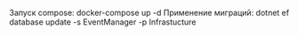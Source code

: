 Запуск compose: docker-compose up -d
Применение миграций: dotnet ef database update -s EventManager -p Infrastucture
